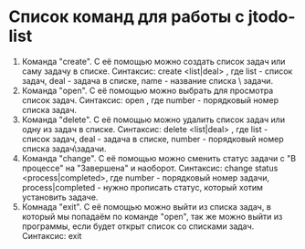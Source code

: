 # Список команд для работы с jtodo-list
1) Команда "create".
С её помощью можно создать список задач или саму задачу в списке.
Синтаксис: create <list|deal> <name>, где list - список задач, deal - задача в списке, name - название списка \ задачи.
2) Команда "open".
С её помощью можно выбрать для просмотра список задач.
Синтаксис: open <number>, где number - порядковый номер списка задач.
3) Команда "delete".
С её помощью можно удалить список задач или одну из задач в списке.
Синтаксис: delete <list|deal> <number>, где list - список задач, deal - задача в списке, number - порядковый номер списка задач\задачи.
4) Команда "change".
С её помощью можно сменить статус задачи с "В процессе" на "Завершена" и наоборот.
Синтаксис: change status <number> <process|completed>, где number - порядковый номер задачи, process|completed - нужно прописать статус, который хотим установить задаче.
5) Комнада "exit".
С её помощью можно выйти из списка задач, в который мы попадаём по команде "open", так же можно выйти из программы, если будет открыт список со списками задач.
Синтаксис: exit
